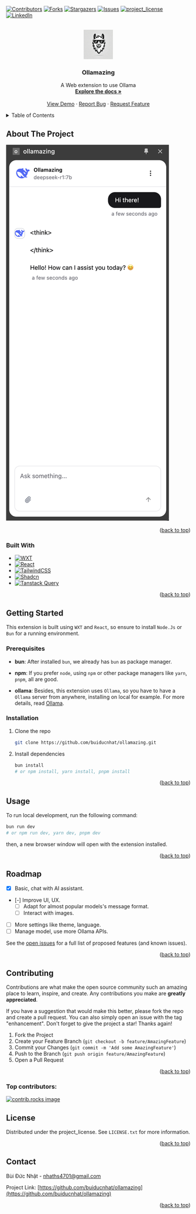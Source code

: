 <a id="readme-top"></a>

<!-- PROJECT SHIELDS -->

[![Contributors][contributors-shield]][contributors-url]
[![Forks][forks-shield]][forks-url]
[![Stargazers][stars-shield]][stars-url]
[![Issues][issues-shield]][issues-url]
[![project_license][license-shield]][license-url]
[![LinkedIn][linkedin-shield]][linkedin-url]

<!-- PROJECT LOGO -->
<br />
<div align="center">
  <a href="https://github.com/buiducnhat/ollamazing">
    <img src="images/logo.png" alt="Logo" width="80" height="80">
  </a>

<h3 align="center">Ollamazing</h3>

  <p align="center">
    A Web extension to use Ollama
    <br />
    <a href="https://github.com/buiducnhat/ollamazing"><strong>Explore the docs »</strong></a>
    <br />
    <br />
    <a href="https://github.com/buiducnhat/ollamazing">View Demo</a>
    &middot;
    <a href="https://github.com/buiducnhat/ollamazing/issues/new?labels=bug&template=bug-report---.md">Report Bug</a>
    &middot;
    <a href="https://github.com/buiducnhat/ollamazing/issues/new?labels=enhancement&template=feature-request---.md">Request Feature</a>
  </p>
</div>

<!-- TABLE OF CONTENTS -->
<details>
  <summary>Table of Contents</summary>
  <ol>
    <li>
      <a href="#about-the-project">About The Project</a>
      <ul>
        <li><a href="#built-with">Built With</a></li>
      </ul>
    </li>
    <li>
      <a href="#getting-started">Getting Started</a>
      <ul>
        <li><a href="#prerequisites">Prerequisites</a></li>
        <li><a href="#installation">Installation</a></li>
      </ul>
    </li>
    <li><a href="#usage">Usage</a></li>
    <li><a href="#roadmap">Roadmap</a></li>
    <li><a href="#contributing">Contributing</a></li>
    <li><a href="#license">License</a></li>
    <li><a href="#contact">Contact</a></li>
  </ol>
</details>

<!-- ABOUT THE PROJECT -->

## About The Project

![Ollamazing Screen Shot][product-screenshot]

<p align="right">(<a href="#readme-top">back to top</a>)</p>

### Built With

- [![WXT][WXT]][WXT-url]
- [![React][React.js]][React-url]
- [![TailwindCSS][TailwindCSS]][TailwindCSS-url]
- [![Shadcn][Shadcn]][Shadcn-url]
- [![Tanstack Query][Tanstack Query]][Tanstack Query-url]

<p align="right">(<a href="#readme-top">back to top</a>)</p>

<!-- GETTING STARTED -->

## Getting Started

This extension is built using `WXT` and `React`, so ensure to install `Node.Js` or `Bun` for a running environment.

### Prerequisites

- **bun**: After installed `bun`, we already has `bun` as package manager.

- **npm**: If you prefer `node`, using `npm` or other package managers like `yarn`, `pnpm`, all are good.

- **ollama**: Besides, this extension uses `Ollama`, so you have to have a `Ollama` server from anywhere, installing on local for example. For more details, read [Ollama](https://github.com/buiducnhat/ollama).

### Installation

1. Clone the repo
   ```sh
   git clone https://github.com/buiducnhat/ollamazing.git
   ```
2. Install dependencies
   ```sh
   bun install
   # or npm install, yarn install, pnpm install
   ```

<p align="right">(<a href="#readme-top">back to top</a>)</p>

<!-- USAGE EXAMPLES -->

## Usage

To run local development, run the following command:

```sh
bun run dev
# or npm run dev, yarn dev, pnpm dev
```

then, a new browser window will open with the extension installed.

<p align="right">(<a href="#readme-top">back to top</a>)</p>

<!-- ROADMAP -->

## Roadmap

- [x] Basic, chat with AI assistant.
- [-] Improve UI, UX.
  - [ ] Adapt for almost popular models's message format.
  - [ ] Interact with images.
- [ ] More settings like theme, language.
- [ ] Manage model, use more Ollama APIs.

See the [open issues](https://github.com/buiducnhat/ollamazing/issues) for a full list of proposed features (and known issues).

<p align="right">(<a href="#readme-top">back to top</a>)</p>

<!-- CONTRIBUTING -->

## Contributing

Contributions are what make the open source community such an amazing place to learn, inspire, and create. Any contributions you make are **greatly appreciated**.

If you have a suggestion that would make this better, please fork the repo and create a pull request. You can also simply open an issue with the tag "enhancement".
Don't forget to give the project a star! Thanks again!

1. Fork the Project
2. Create your Feature Branch (`git checkout -b feature/AmazingFeature`)
3. Commit your Changes (`git commit -m 'Add some AmazingFeature'`)
4. Push to the Branch (`git push origin feature/AmazingFeature`)
5. Open a Pull Request

<p align="right">(<a href="#readme-top">back to top</a>)</p>

### Top contributors:

<a href="https://github.com/buiducnhat/ollamazing/graphs/contributors">
  <img src="https://contrib.rocks/image?repo=buiducnhat/ollamazing" alt="contrib.rocks image" />
</a>

<!-- LICENSE -->

## License

Distributed under the project_license. See `LICENSE.txt` for more information.

<p align="right">(<a href="#readme-top">back to top</a>)</p>

<!-- CONTACT -->

## Contact

Bùi Đức Nhật - nhaths4701@gmail.com

Project Link: [https://github.com/buiducnhat/ollamazing](https://github.com/buiducnhat/ollamazing)

<p align="right">(<a href="#readme-top">back to top</a>)</p>

<!-- MARKDOWN LINKS & IMAGES -->
<!-- https://www.markdownguide.org/basic-syntax/#reference-style-links -->

[contributors-shield]: https://img.shields.io/github/contributors/buiducnhat/ollamazing.svg?style=for-the-badge
[contributors-url]: https://github.com/buiducnhat/ollamazing/graphs/contributors
[forks-shield]: https://img.shields.io/github/forks/buiducnhat/ollamazing.svg?style=for-the-badge
[forks-url]: https://github.com/buiducnhat/ollamazing/network/members
[stars-shield]: https://img.shields.io/github/stars/buiducnhat/ollamazing.svg?style=for-the-badge
[stars-url]: https://github.com/buiducnhat/ollamazing/stargazers
[issues-shield]: https://img.shields.io/github/issues/buiducnhat/ollamazing.svg?style=for-the-badge
[issues-url]: https://github.com/buiducnhat/ollamazing/issues
[license-shield]: https://img.shields.io/github/license/buiducnhat/ollamazing.svg?style=for-the-badge
[license-url]: https://github.com/buiducnhat/ollamazing/blob/master/LICENSE.txt
[linkedin-shield]: https://img.shields.io/badge/-LinkedIn-black.svg?style=for-the-badge&logo=linkedin&colorB=555
[linkedin-url]: https://linkedin.com/in/buiducnhat
[product-screenshot]: images/screenshot.png
[WXT]: https://img.shields.io/badge/wxt-black?style=for-the-badge&logo=wxt
[WXT-url]: https://wxt.dev/
[React.js]: https://img.shields.io/badge/React-20232A?style=for-the-badge&logo=react&logoColor=61DAFB
[React-url]: https://reactjs.org/
[TailwindCSS]: https://img.shields.io/badge/tailwindcss-black?style=for-the-badge&logo=tailwindcss
[TailwindCSS-url]: https://tailwindcss.com/
[Shadcn]: https://img.shields.io/badge/shadcn-black?style=for-the-badge&logo=shadcnui
[Shadcn-url]: https://ui.shadcn.com/
[Tanstack Query]: https://img.shields.io/badge/tanstackquery-black?style=for-the-badge&logo=reactquery
[Tanstack Query-url]: https://tanstack.com/query
